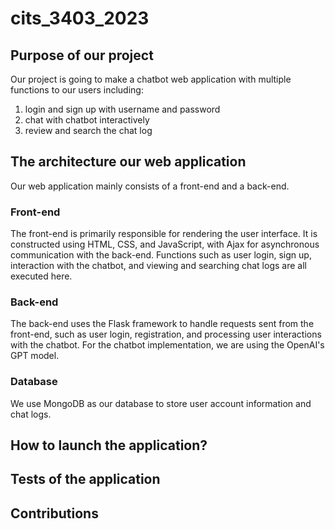 # cits_3403_2023
## Purpose of our project
Our project is going to make a chatbot web application with multiple functions to our users including:
1) login and sign up with username and password
2) chat with chatbot interactively
3) review and search the chat log

## The architecture our web application
Our web application mainly consists of a front-end and a back-end.

### Front-end
The front-end is primarily responsible for rendering the user interface. It is constructed using HTML, CSS, and JavaScript, with Ajax for asynchronous communication with the back-end. Functions such as user login, sign up, interaction with the chatbot, and viewing and searching chat logs are all executed here.

### Back-end
The back-end uses the Flask framework to handle requests sent from the front-end, such as user login, registration, and processing user interactions with the chatbot. For the chatbot implementation, we are using the OpenAI's GPT model. 

### Database
We use MongoDB as our database to store user account information and chat logs.

## How to launch the application?


## Tests of the application


## Contributions
